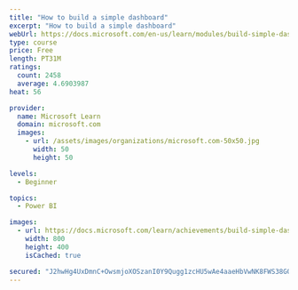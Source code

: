 ```yaml
---
title: "How to build a simple dashboard"
excerpt: "How to build a simple dashboard"
webUrl: https://docs.microsoft.com/en-us/learn/modules/build-simple-dashboard/
type: course
price: Free
length: PT31M
ratings:
  count: 2458
  average: 4.6903987
heat: 56

provider:
  name: Microsoft Learn
  domain: microsoft.com
  images:
    - url: /assets/images/organizations/microsoft.com-50x50.jpg
      width: 50
      height: 50

levels:
  - Beginner

topics:
  - Power BI

images:
  - url: https://docs.microsoft.com/learn/achievements/build-simple-dashboard-social.png
    width: 800
    height: 400
    isCached: true

secured: "J2hwHg4UxDmnC+OwsmjoXOSzanI0Y9Qugg1zcHU5wAe4aaeHbVwNK8FWS38GQSY34Qc/hh+NbDx4QuRByrEzUIXtchfV8sY4zdzpJpKCUElow5ocvWSiAS+YjC3K/vaKkBXHMIaOnUxKiqTUNKpDTTc/1MO+6ZLVYErPfyrzjtvblokLF7fxU9DQp9Fs/9cprPF4Bmg9zPbTer8moeKW7EPGhv8zGWDTNCac90JzVrZnvPno4NonoSvFHtbocFaz7WGnu3yIONCytXvHo9QMnZJKj1cjcxzCpNWgWJa513JRnuNj3KPQD5+lSahYyWc/UmhA/EJBIuSyW6vSmQdomdS3i4861gSyWttlfOPr2ye0bS8jeiFVsKK01TTZzzmWitviZuxkZCZ8TbPoLGQmW8eY+W+jMiarEW8bI4iF2iU=;W88dDsZoz8MPkgCCwJ98/Q=="
---
```


